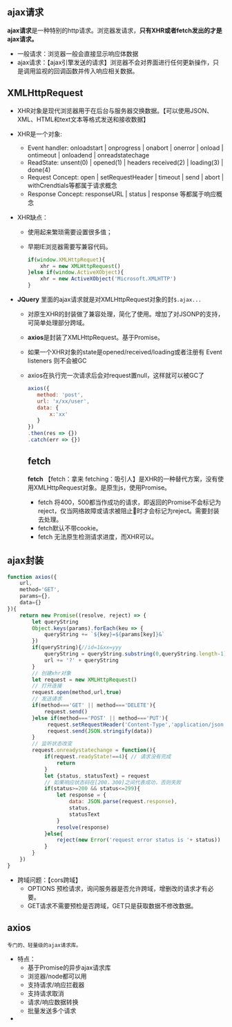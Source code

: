 ## ajax请求

**ajax请求**是一种特别的http请求。浏览器发请求，**只有XHR或者fetch发出的才是ajax请求。**

- 一般请求：浏览器一般会直接显示响应体数据
- ajax请求：【ajax引擎发送的请求】浏览器不会对界面进行任何更新操作，只是调用监视的回调函数并传入响应相关数据。

## XMLHttpRequest

   - XHR对象是现代浏览器用于在后台与服务器交换数据。【可以使用JSON、XML、HTML和text文本等格式发送和接收数据】

   - XHR是一个对象:

        - Event handler: onloadstart | onprogress | onabort | onerror | onload | ontimeout | onloadend | onreadstatechage
        - ReadState: unsent(0) | opened(1) | headers received(2) | loading(3) | done(4)
        - Request Concept: open | setRequestHeader | timeout | send | abort | withCrendtials等都属于请求概念
        - Response Concept: responseURL | status | response 等都属于响应概念

   - XHR缺点：

        - 使用起来繁琐需要设置很多值；

        - 早期IE浏览器需要写兼容代码。

          ```javascript
          if(window.XMLHttpRequet){
              xhr = new XMLHttpRequest()
          }else if(window.ActiveXObject){
              xhr = new ActiveXObject('Microsoft.XMLHTTP')
          }
          ```

- **JQuery** 里面的ajax请求就是对XMLHttpRequest对象的封```$.ajax...``` 

  - 对原生XHR的封装做了兼容处理，简化了使用。增加了对JSONP的支持，可简单处理部分跨域。

   - **axios**是封装了XMLHttpRequest。基于Promise。

   - 如果一个XHR对象的state是opened/received/loading或者注册有 Event listeners 则不会被GC

   - axios在执行完一次请求后会对request置null，这样就可以被GC了

     ```javascript
     axios({
     	method: 'post',
     	url: 'x/xx/user',
     	data: {
     		x:'xx'
     	}
     })
     .then(res => {})
     .catch(err => {})
     ```

     ## fetch

     **fetch** 【fetch：拿来 fetching：吸引人】是XHR的一种替代方案，没有使用XMLHttpRequest对象。是原生js，使用Promise。

     - fetch 将400，500都当作成功的请求，即返回的Promise不会标记为reject，仅当网络故障或请求被阻止🚫时才会标记为reject。需要封装去处理。
     - fetch默认不带cookie。
     - fetch 无法原生检测请求进度，而XHR可以。

## ajax封装

```javascript
function axios({
    url,
    method='GET',
    params={},
    data={}
}){
	return new Promise((resolve, reject) => {
        let queryString
        Object.keys(params).forEach(keu => {
            queryString += `${key}=${params[key]}&`
        })
        if(queryString){//id=1&xx=yyy
            queryString = queryString.substring(0,queryString.length-1)
        	url += '?' + queryString
        }
        // 创建xhr对象
        let request = new XMLHttpRequest()
        // 打开连接
        request.open(method,url,true)
        // 发送请求
        if(method==='GET' || method==='DELETE'){
            request.send()
        }else if(method==='POST' || method==='PUT'){
             request.setRequestHeader('Content-Type','application/json;charset=utf-8')
             request.send(JSON.stringify(data))
        }
        // 监听状态改变
        request.onreadystatechange = function(){
            if(request.readyState!==4){ // 请求没有完成
                return 
            }
            let {status, statusText} = request
            // 如果响应状态码在[200，300]之间代表成功，否则失败
            if(status>=200 && status<=299){
                let response = {
                    data: JSON.parse(request.response),
                    status,
                    statusText
                }
                resolve(response)
            }else{
                reject(new Error('request error status is '+ status))
            }
        }
    })
}
```



- 跨域问题：【cors跨域】
  - OPTIONS 预检请求，询问服务器是否允许跨域，增删改的请求才有必要。
  - GET请求不需要预检是否跨域，GET只是获取数据不修改数据。
## axios
    专门的、轻量级的ajax请求库。
- 特点：
  - 基于Promise的异步ajax请求库
  - 浏览器/node都可以用
  - 支持请求/响应拦截器
  - 支持请求取消
  - 请求/响应数据转换
  - 批量发送多个请求
- 
